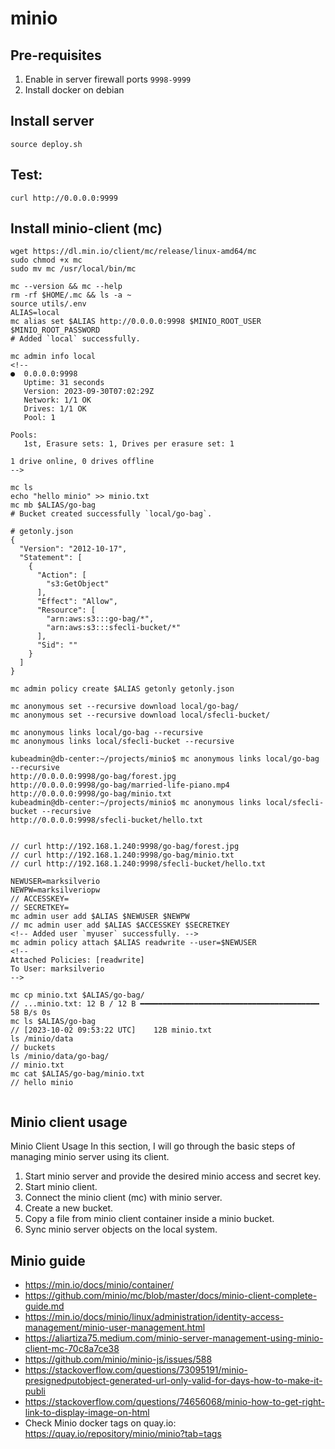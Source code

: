 # minio

## Pre-requisites
1. Enable in server firewall ports `9998-9999`
2. Install docker on debian

## Install server
`source deploy.sh`

## Test: 
`curl http://0.0.0.0:9999`

## Install minio-client (mc)
```
wget https://dl.min.io/client/mc/release/linux-amd64/mc
sudo chmod +x mc
sudo mv mc /usr/local/bin/mc

mc --version && mc --help
rm -rf $HOME/.mc && ls -a ~
source utils/.env
ALIAS=local
mc alias set $ALIAS http://0.0.0.0:9998 $MINIO_ROOT_USER $MINIO_ROOT_PASSWORD
# Added `local` successfully.

mc admin info local
<!-- 
●  0.0.0.0:9998
   Uptime: 31 seconds
   Version: 2023-09-30T07:02:29Z
   Network: 1/1 OK
   Drives: 1/1 OK
   Pool: 1

Pools:
   1st, Erasure sets: 1, Drives per erasure set: 1

1 drive online, 0 drives offline 
-->

mc ls
echo "hello minio" >> minio.txt
mc mb $ALIAS/go-bag
# Bucket created successfully `local/go-bag`.

# getonly.json
{
  "Version": "2012-10-17",
  "Statement": [
	{
	  "Action": [
		"s3:GetObject"
	  ],
	  "Effect": "Allow",
	  "Resource": [
		"arn:aws:s3:::go-bag/*",
		"arn:aws:s3:::sfecli-bucket/*"
	  ],
	  "Sid": ""
	}
  ]
}

mc admin policy create $ALIAS getonly getonly.json

mc anonymous set --recursive download local/go-bag/
mc anonymous set --recursive download local/sfecli-bucket/

mc anonymous links local/go-bag --recursive
mc anonymous links local/sfecli-bucket --recursive

kubeadmin@db-center:~/projects/minio$ mc anonymous links local/go-bag --recursive
http://0.0.0.0:9998/go-bag/forest.jpg
http://0.0.0.0:9998/go-bag/married-life-piano.mp4
http://0.0.0.0:9998/go-bag/minio.txt
kubeadmin@db-center:~/projects/minio$ mc anonymous links local/sfecli-bucket --recursive
http://0.0.0.0:9998/sfecli-bucket/hello.txt


// curl http://192.168.1.240:9998/go-bag/forest.jpg
// curl http://192.168.1.240:9998/go-bag/minio.txt
// curl http://192.168.1.240:9998/sfecli-bucket/hello.txt

NEWUSER=marksilverio
NEWPW=marksilveriopw
// ACCESSKEY=
// SECRETKEY=
mc admin user add $ALIAS $NEWUSER $NEWPW
// mc admin user add $ALIAS $ACCESSKEY $SECRETKEY
<!-- Added user `myuser` successfully. -->
mc admin policy attach $ALIAS readwrite --user=$NEWUSER
<!-- 
Attached Policies: [readwrite]
To User: marksilverio
-->

mc cp minio.txt $ALIAS/go-bag/
// ...minio.txt: 12 B / 12 B ━━━━━━━━━━━━━━━━━━━━━━━━━━━━━━━━━━━━━━━━ 58 B/s 0s
mc ls $ALIAS/go-bag
// [2023-10-02 09:53:22 UTC]    12B minio.txt
ls /minio/data
// buckets
ls /minio/data/go-bag/
// minio.txt
mc cat $ALIAS/go-bag/minio.txt
// hello minio


```

## Minio client usage
Minio Client Usage
In this section, I will go through the basic steps of managing minio server using its client.

1. Start minio server and provide the desired minio access and secret key.
2. Start minio client.
3. Connect the minio client (mc) with minio server.
4. Create a new bucket.
5. Copy a file from minio client container inside a minio bucket.
6. Sync minio server objects on the local system.


## Minio guide
- https://min.io/docs/minio/container/
- https://github.com/minio/mc/blob/master/docs/minio-client-complete-guide.md
- https://min.io/docs/minio/linux/administration/identity-access-management/minio-user-management.html
- https://aliartiza75.medium.com/minio-server-management-using-minio-client-mc-70c8a7ce38
- https://github.com/minio/minio-js/issues/588
- https://stackoverflow.com/questions/73095191/minio-presignedputobject-generated-url-only-valid-for-days-how-to-make-it-publi
- https://stackoverflow.com/questions/74656068/minio-how-to-get-right-link-to-display-image-on-html
- Check Minio docker tags on quay.io: https://quay.io/repository/minio/minio?tab=tags